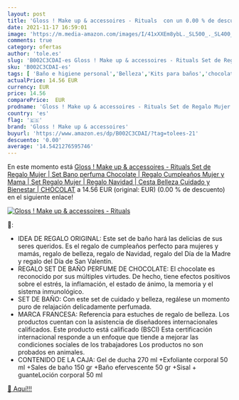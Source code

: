 ```yaml
---
layout: post
title: 'Gloss ! Make up & accessoires - Rituals  con un 0.00 % de descuento'
date: 2021-11-17 16:59:01
image: 'https://m.media-amazon.com/images/I/41xXXEm8ybL._SL500_._SL400_.jpg'
comments: true
category: ofertas
author: 'tole.es'
slug: 'B002C3CDAI-es Gloss ! Make up & accessoires - Rituals Set de Regalo...'
sku: 'B002C3CDAI-es'
tags: [ 'Baño e higiene personal','Belleza','Kits para baños','chocolate','gloss ! make up & accessoires', ]
actualPrice: 14.56 EUR
currency: EUR
price: 14.56
comparePrice:  EUR
prodname: 'Gloss ! Make up & accessoires - Rituals Set de Regalo Mujer | Set Bano perfuma Chocolate | Regalo Cumpleaños Mujer y Mama | Set Regalo Mujer | Regalo Navidad | Cesta Belleza Cuidado y Bienestar | CHOCOLAT'
country: 'es'
flag: '🇪🇸'
brand: 'Gloss ! Make up & accessoires'
buyurl: 'https://www.amazon.es/dp/B002C3CDAI/?tag=tolees-21'
descuento: '0.00'
average: '14.5421276595746'
---
```


En este momento está [Gloss ! Make up & accessoires - Rituals Set de Regalo Mujer | Set Bano perfuma Chocolate | Regalo Cumpleaños Mujer y Mama | Set Regalo Mujer | Regalo Navidad | Cesta Belleza Cuidado y Bienestar | CHOCOLAT](https://www.amazon.es/dp/B002C3CDAI/?tag=tolees-21) a 14.56 EUR (original:  EUR) (0.00 %  de descuento) en el siguiente enlace!

[![Gloss ! Make up & accessoires - Rituals ](https://m.media-amazon.com/images/I/41xXXEm8ybL._SL500_._SL400_.jpg)](https://www.amazon.es/dp/B002C3CDAI/?tag=tolees-21)

🔎:

- IDEA DE REGALO ORIGINAL: Este set de baño hará las delicias de sus seres queridos. Es el regalo de cumpleaños perfecto para mujeres y mamás, regalo de belleza, regalo de Navidad, regalo del Día de la Madre y regalo del Día de San Valentín.
- REGALO SET DE BAÑO PERFUME DE CHOCOLATE: El chocolate es reconocido por sus múltiples virtudes. De hecho, tiene efectos positivos sobre el estrés, la inflamación, el estado de ánimo, la memoria y el sistema inmunológico.
- SET DE BAÑO: Con este set de cuidado y belleza, regálese un momento puro de relajación delicadamente perfumada.
- MARCA FRANCESA: Referencia para estuches de regalo de belleza. Los productos cuentan con la asistencia de diseñadores internacionales calificados. Este producto está calificado (BSCI) Esta certificación internacional responde a un enfoque que tiende a mejorar las condiciones sociales de los trabajadores Los productos no son probados en animales.
- CONTENIDO DE LA CAJA: Gel de ducha 270 ml +Exfoliante corporal 50 ml +Sales de baño 150 gr +Baño efervescente 50 gr +Sisal + guanteLoción corporal 50 ml

[🛒 Aquí!!!](https://www.amazon.es/dp/B002C3CDAI/?tag=tolees-21)
